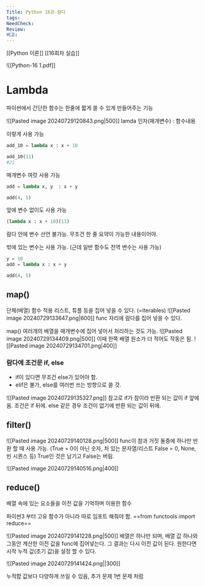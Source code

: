 ```yaml
---
Title: Python 16강-람다
tags: 
NeedCheck: 
Review: 
비고:
---
```

[[Python 이론]]
[[16회차 실습]]

![[Python-16 1.pdf]]

# Lambda
파이썬에서 간단한 함수는 한줄에 짧게 쓸 수 있게 만들어주는 기능

![[Pasted image 20240729120843.png|500]]
lamda 인자(매개변수) : 함수내용

이렇게 사용 가능
```python
add_10 = lambda x : x + 10

add_10(11)
#21
```

매개변수 여럿 사용 가능
```python
add = lambda x, y  : x + y

add(4, 5)
```

앞에 변수 없이도 사용 가능
```python
(lambda x : x + 10)(11)
```

람다 안에 변수 선언 불가능.
무조건 한 줄 요약이 가능한 내용이어야.

밖에 있는 변수는 사용 가능. (근데 일반 함수도 전역 변수는 사용 가능)
```python
y = 10
add = lambda x : x + y

add(4, 5)
```

## map()
단체(배열) 함수 적용
리스트, 튜플 등을 집어 넣을 수 있다. (=iterables)
![[Pasted image 20240729133647.png|600]]
func 자리에 람다를 집어 넣을 수 있다.

map() 여러개의 배열을 매개변수에 집어 넣어서 처리하는 것도 가능.
![[Pasted image 20240729134409.png|500]]
이때 한쪽 배열 원소가 더 적어도 작동은 됨.
![[Pasted image 20240729134701.png|400]]

### 람다에 조건문 if, else
- if이 있다면 무조건 else가 있어야 함.
- elif은 불가, else를 여러번 쓰는 방향으로 쓸 것.

![[Pasted image 20240729135327.png]]
참고로 if가 참이라 반환 되는 값이 if 앞에 옴. 조건은 if 뒤에.
else 같은 경우 조건이 없기에 반환 되는 값이 뒤에.
## filter()
![[Pasted image 20240729140128.png|500]]
func이 참과 거짓 둘중에 하나만 반환 할 때 사용 가능.
(True = 0이 아닌 숫자, 차 있는 문자열/리스트
False = 0, None, 빈 시퀀스 등)
True인 것은 남기고 False는 버림.

![[Pasted image 20240729140516.png|400]]

## reduce()
배열 속에 있는 요소들을 이전 값을 기억하며 이용한 함수

파이썬3 부터 고유 함수가 아니라 따로 임포트 해줘야 함.
==from functools import reduce==

![[Pasted image 20240729141228.png|500]]
배열은 하나만 되며, 배열 값 하나와 그동안 계산한 이전 값을 func에 집어넣는다.
그 결과는 다시 이전 값이 된다.
원한다면 시작 누적 값(초기 값)을 설정 할 수 있다.

![[Pasted image 20240729141424.png||300]]

누적합 값보다 다양하게 쓰일 수 있음, 추가 문제 1번 문제 처럼



